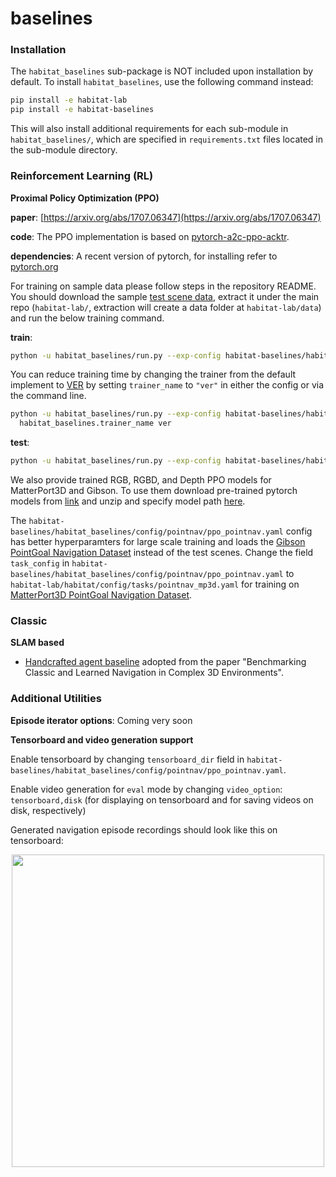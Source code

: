 baselines
==============================
### Installation

The `habitat_baselines` sub-package is NOT included upon installation by default. To install `habitat_baselines`, use the following command instead:
```bash
pip install -e habitat-lab
pip install -e habitat-baselines
```
This will also install additional requirements for each sub-module in `habitat_baselines/`, which are specified in `requirements.txt` files located in the sub-module directory.


### Reinforcement Learning (RL)

**Proximal Policy Optimization (PPO)**

**paper**: [https://arxiv.org/abs/1707.06347](https://arxiv.org/abs/1707.06347)

**code**: The PPO implementation is based on
[pytorch-a2c-ppo-acktr](https://github.com/ikostrikov/pytorch-a2c-ppo-acktr).

**dependencies**: A recent version of pytorch, for installing refer to [pytorch.org](https://pytorch.org/)

For training on sample data please follow steps in the repository README. You should download the sample [test scene data](http://dl.fbaipublicfiles.com/habitat/habitat-test-scenes.zip), extract it under the main repo (`habitat-lab/`, extraction will create a data folder at `habitat-lab/data`) and run the below training command.

**train**:
```bash
python -u habitat_baselines/run.py --exp-config habitat-baselines/habitat_baselines/config/pointnav/ppo_pointnav_example.yaml --run-type train
```

You can reduce training time by changing the trainer from the default implement to [VER](/habitat-baselines/habitat_baselines/rl/ver/README.md) by
setting `trainer_name` to `"ver"` in either the config or via the command line.

```bash
python -u habitat_baselines/run.py --exp-config habitat-baselines/habitat_baselines/config/pointnav/ppo_pointnav_example.yaml --run-type train \
  habitat_baselines.trainer_name ver
```

**test**:
```bash
python -u habitat_baselines/run.py --exp-config habitat-baselines/habitat_baselines/config/pointnav/ppo_pointnav_example.yaml --run-type eval
```

We also provide trained RGB, RGBD, and Depth PPO  models for MatterPort3D and Gibson.
To use them download pre-trained pytorch models from [link](https://dl.fbaipublicfiles.com/habitat/data/baselines/v1/habitat_baselines_v2.zip) and unzip and specify model path [here](agents/ppo_agents.py#L149).

The `habitat-baselines/habitat_baselines/config/pointnav/ppo_pointnav.yaml` config has better hyperparamters for large scale training and loads the [Gibson PointGoal Navigation Dataset](/README.md#task-datasets) instead of the test scenes.
Change the field `task_config` in `habitat-baselines/habitat_baselines/config/pointnav/ppo_pointnav.yaml` to `habitat-lab/habitat/config/tasks/pointnav_mp3d.yaml` for training on [MatterPort3D PointGoal Navigation Dataset](/README.md#task-datasets).

### Classic

**SLAM based**

- [Handcrafted agent baseline](slambased/README.md) adopted from the paper
"Benchmarking Classic and Learned Navigation in Complex 3D Environments".
### Additional Utilities

**Episode iterator options**:
Coming very soon

**Tensorboard and video generation support**

Enable tensorboard by changing `tensorboard_dir` field in `habitat-baselines/habitat_baselines/config/pointnav/ppo_pointnav.yaml`.

Enable video generation for `eval` mode by changing `video_option`: `tensorboard,disk` (for displaying on tensorboard and for saving videos on disk, respectively)

Generated navigation episode recordings should look like this on tensorboard:
<p align="center">
  <img src="../res/img/tensorboard_video_demo.gif"  height="500">
</p>
